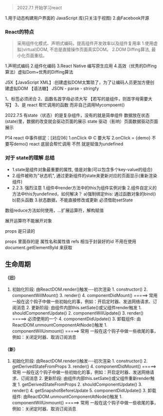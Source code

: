 > 2022.7.1 开始学习react

1.用于动态构建用户界面的 JavaScript 库(只关注于视图)
2.由Facebook开源
### React的特点
> 采用组件化模式、声明式编码，提高组件开发效率以及组件复用率
1.使用虚拟(virtual)DOM, 不总是直接操作页面真实DOM。
2.DOM Diffing算法, 最小化页面重绘。

1.声明式编码
2.组件化编码
3.React Native 编写原生应用
4.高效（优秀的Diffing算法）虚拟Dom+优秀的Diffing算法

JSX【JavaScript XML】:创建虚拟DOM太繁琐了，为了让编码人员更加方便创建虚拟DOM  【语法糖】
JSON
    - parse
    - stringfy


1、标签必须闭合
2、函数名首字母必须大写    【若写的是组件，则首字母需要大写】
3、是 react 帮忙调用的函数  而非自己调用Mycompoent()

2022.7.5
有state（状态）的是复杂组件，没有的就是简单组件
数据放在状态(state)里，数据的改变就会驱动页面的展示
state 驱动（影响）页面数据驱动页面展示

P14 react 中事件绑定：[对应06]
1.onClick 中 C 要大写 
2.onClick = {demo} 不要写demo() react 底层会帮忙调用 不然 就是赋值为undefined

### 对于 state的理解 总结
  - 1.state是组件对象最重要的属性, 值是对象(可以包含多个key-value的组合)
  - 2.组件被称为"状态机", 通过更新组件的state来更新对应的页面显示(重新渲染组件)
   - 2.2.3. 强烈注意
     1.组件中render方法中的this为组件实例对象
     2.组件自定义的方法中this为undefined，如何解决？
      a)强制绑定this: 通过函数对象的bind()
       b)箭头函数
     3.状态数据，不能直接修改或更新 必须借助setState

数组reduce方法如何使用，...扩展运算符，解构赋值

展开运算符不能展开对象

props 是只读的

props 里面存的是 属性名和属性值
refs 相当于封装好的id 不用在使用document.getElementById 来获取


## 生命周期
#### （旧）
1. 初始化阶段: 由ReactDOM.render()触发---初次渲染
									1.	constructor()
									2.	componentWillMount()
									3.	render()
									4.	componentDidMount() =====> 常用
													一般在这个钩子中做一些初始化的事，例如：开启定时器、发送网络请求、订阅消息
				2. 更新阶段: 由组件内部this.setSate()或父组件render触发
									1.	shouldComponentUpdate()
									2.	componentWillUpdate()
									3.	render() =====> 必须使用的一个
									4.	componentDidUpdate()
				3. 卸载组件: 由ReactDOM.unmountComponentAtNode()触发
									1.	componentWillUnmount()  =====> 常用
													一般在这个钩子中做一些收尾的事，例如：关闭定时器、取消订阅消息

#### （新）
1. 初始化阶段: 由ReactDOM.render()触发---初次渲染
								1.	constructor()
								2.	getDerivedStateFromProps 
								3.	render()
								4.	componentDidMount() =====> 常用
											一般在这个钩子中做一些初始化的事，例如：开启定时器、发送网络请求、订阅消息
				2. 更新阶段: 由组件内部this.setSate()或父组件重新render触发
								1.	getDerivedStateFromProps
								2.	shouldComponentUpdate()
								3.	render()
								4.	getSnapshotBeforeUpdate
								5.	componentDidUpdate()
				3. 卸载组件: 由ReactDOM.unmountComponentAtNode()触发
								1.	componentWillUnmount()  =====> 常用
											一般在这个钩子中做一些收尾的事，例如：关闭定时器、取消订阅消息                          
